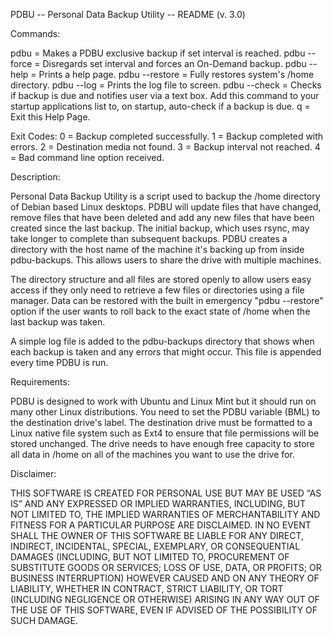 PDBU -- Personal Data Backup Utility -- README
 (v. 3.0)

 Commands:

 pdbu           = Makes a PDBU exclusive backup if set interval is reached.
 pdbu --force   = Disregards set interval and forces an On-Demand backup.
 pdbu --help    = Prints a help page.
 pdbu --restore = Fully restores system's /home directory.
 pdbu --log     = Prints the log file to screen.
 pdbu --check   = Checks if backup is due and notifies user via a text box.
                  Add this command to your startup applications list to, on
                  startup, auto-check if a backup is due.
 q              = Exit this Help Page.

 Exit Codes:
    0 = Backup completed successfully.
    1 = Backup completed with errors.
    2 = Destination media not found.
    3 = Backup interval not reached.
    4 = Bad command line option received.

 Description:

 Personal Data Backup Utility is a script used to backup the /home directory
 of Debian based Linux desktops.  PDBU will update files that have changed,
 remove files that have been deleted and add any new files that have been
 created since the last backup.  The initial backup, which uses rsync, may
 take longer to complete than subsequent backups. PDBU creates a directory
 with the host name of the machine it's backing up from inside pdbu-backups.
 This allows users to share the drive with multiple machines.

 The directory structure and all files are stored openly to allow users easy
 access if they only need to retrieve a few files or directories using a file
 manager. Data can be restored with the built in emergency "pdbu --restore"
 option if the user wants to roll back to the exact state of /home when the
 last backup was taken.

 A simple log file is added to the pdbu-backups directory that shows when each
 backup is taken and any errors that might occur. This file is appended
 every time PDBU is run.

 Requirements:

 PDBU is designed to work with Ubuntu and Linux Mint but it should run
 on many other Linux distributions. You need to set the PDBU variable
 (BML) to the destination drive's label. The destination drive must be
 formatted to a Linux native file system such as Ext4 to ensure that file
 permissions will be stored unchanged. The drive needs to have enough
 free capacity to store all data in /home on all of the machines you want to
 use the drive for.

 Disclaimer:

 THIS SOFTWARE IS CREATED FOR PERSONAL USE BUT MAY BE USED “AS IS” AND ANY
 EXPRESSED OR IMPLIED WARRANTIES, INCLUDING, BUT NOT LIMITED TO, THE IMPLIED
 WARRANTIES OF MERCHANTABILITY AND FITNESS FOR A PARTICULAR PURPOSE ARE
 DISCLAIMED.  IN NO EVENT SHALL THE OWNER OF THIS SOFTWARE BE LIABLE FOR ANY 
 DIRECT, INDIRECT, INCIDENTAL, SPECIAL, EXEMPLARY, OR CONSEQUENTIAL DAMAGES 
 (INCLUDING, BUT NOT LIMITED TO, PROCUREMENT OF SUBSTITUTE GOODS OR SERVICES;
 LOSS OF USE, DATA, OR PROFITS; OR BUSINESS INTERRUPTION) HOWEVER CAUSED AND
 ON ANY THEORY OF LIABILITY, WHETHER IN CONTRACT, STRICT LIABILITY, OR TORT
 (INCLUDING NEGLIGENCE OR OTHERWISE) ARISING IN ANY WAY OUT OF THE USE OF THIS
 SOFTWARE, EVEN IF ADVISED OF THE POSSIBILITY OF SUCH DAMAGE.

